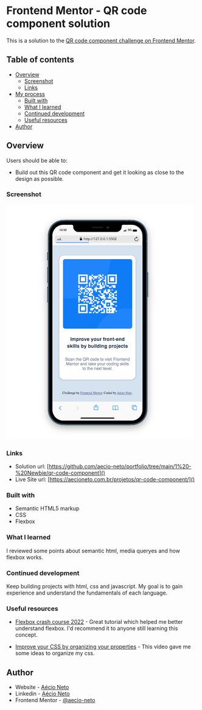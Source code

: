 # Frontend Mentor - QR code component solution

This is a solution to the [QR code component challenge on Frontend Mentor](https://www.frontendmentor.io/challenges/qr-code-component-iux_sIO_H). 

## Table of contents

- [Overview](#overview)
  - [Screenshot](#screenshot)
  - [Links](#links)
- [My process](#my-process)
  - [Built with](#built-with)
  - [What I learned](#what-i-learned)
  - [Continued development](#continued-development)
  - [Useful resources](#useful-resources)
- [Author](#author)

## Overview

Users should be able to:
- Build out this QR code component and get it looking as close to the design as possible.

### Screenshot

![](./images/QR%20code%20screenshot.png)

### Links

- Solution url: [https://github.com/aecio-neto/portfolio/tree/main/1%20-%20Newbie/qr-code-component]()
- Live Site url: [https://aecioneto.com.br/projetos/qr-code-component/]()

### Built with

- Semantic HTML5 markup
- CSS
- Flexbox

### What I learned

I reviewed some points about semantic html, media queryes and how flexbox works.

### Continued development

Keep building projects with html, css and javascript. My goal is to gain experience and understand the fundamentals of each language.

### Useful resources

- [Flexbox crash course 2022](https://www.youtube.com/watch?v=3YW65K6LcIA) - Great tutorial which helped me better understand flexbox. I'd recommend it to anyone still learning this concept.

- [Improve your CSS by organizing your properties](https://www.youtube.com/watch?v=3Y03OSNw6zo) - This video gave me some ideas to organize my css.

## Author

- Website - [Aécio Neto](https://aecioneto.com.br/)
- Linkedin - [Aécio Neto](https://www.linkedin.com/in/a%C3%A9cio-neto-2b218baa/)
- Frontend Mentor - [@aecio-neto](https://www.frontendmentor.io/profile/aecio-neto)